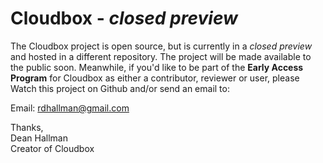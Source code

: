 # Cloudbox  - *closed preview*
The Cloudbox project is open source, but is currently in a *<string>closed preview</strong>* and hosted in a different repository. The project will be made available to the public soon. Meanwhile, if you'd like to be part of the <strong>Early Access Program</strong> for Cloudbox as either a contributor, reviewer or user, please Watch this project on Github and/or send an email to:

Email: rdhallman@gmail.com

Thanks,<br/>
Dean Hallman<br/>
Creator of Cloudbox

